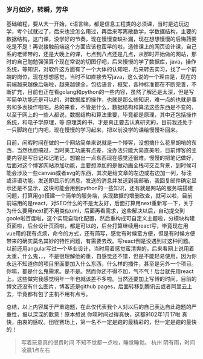 ### 岁月如汐，转瞬，芳华
基础编程，要从大一开始，c语言嘛，都是信息工程类的必须课，当时是边玩边学，考个试就过了，后来也没怎么用过，再后来写离散数学，学数据结构，主要的数据结构，这门课，没学好的节奏，现在慢慢查缺补漏，现在想想慢慢的后悔药要吃是不是！再说接触前端这个方面应该也蛮早的啦，选修课上的网页设计课，自己系的老师带的，还是大晚上的课，七点到八点还是几点，从那时开始做的网站，那时的自己勉勉强强算个现在常说的切图仔吧，后来慢慢的学了数据库，java，操作系统，等知识，对软件这方面有了一个大体的认知吧，后来转去实习，找了一个前端的岗位，现在想想感觉，当时不如直接去写java，这么说的一个理由是，现在的前端越来越像后端啦，越来越健全，包括语言，框架，各种标准都在不断完善，不断扩充，目前也正在看golang和python的一些内容，虽然了解还是太深，但是写写简单功能还是可以的，对数据库的操作，也就是那么些知识，难一点的也就是事务和多表操作啦吧。总的来看，不管是什么，数据结构和算法这些东西是不变的，以至于网上的一些人都说，数据结构和算法重要，毕竟都是原理，其中还包括操作系统，和电子学原理，等 原理类的书，才是真正要去认真研究的，目前我还处于一只脚跨在门内吧，现在慢慢的学习起来，把以前没学的课给慢慢补回来。

目前，闲暇时间在做的一个网站简单来说就是一个博客，没想搞什么花里胡哨的东西，当然也想搞过，当时美工功底有点差，没办法只能大简直美啦，目前博客的主要内容是写日记和记笔记，想输出一点东西现在感觉还很难。慢慢的把笔记做好，后面对这个博客网站添加功能，主要想添加的是做动画全栈可交互背景，到时候可能会涉及一些canvas或者svg的东西，其次是给文章的左边或右边加一列，标注或评语功能，发送即显示的消息，发送的消息并发送到我邮箱，我回复邮件确定显示还是不显示，这块可能会用到python的一些知识，还有就是网站的服务端搭建问题，打算用go搭建一个简单的服务端，实现数据的增删改查，就可以啦，目前前端用的是react，对SEO什么的不是太友好，后面打算用next重新写一下，关于为什么要用next而不用类似umi，后面再看需求，这些解决以后，自动提交到goole啦百度啦，这个实现自动化配置，然后重构成可自定义主题啦，分模块构建页面啦，后台设计页面啦，都是可以的，后台打算继续用react写，毕竟现在用vue用的我有点烦，命令的方式，还有简写，感觉有时候蛮方便，但是有时候方便带来的确实莫名其妙的特性问题，有需要去改。写react倒是没遇到过这种问题。以前还用angular写过一个毕业设计，当时用着感觉蛮清爽的，后来看网上说用着太重，什么鬼，，，不是很理解他的重，自感觉还不错，但是不能轻易使用，因为你永远不知道你的项目里面要加入什么东西，什么样的插件，甚至是另外一个项目。你嘛，都是什么鬼需求。是不是。然而你还不得不加，气不气！后台就先用react上。这些做完我感觉明年一年也就该差不多啦。当然还要加上写博的时间，目前的博文还没有什么图片，博客还是github pages，后面转移到腾讯云或者阿里云上去，毕竟都有包了主机不用有点亏。

总结，以上内容属于严重跑题，在此仅代表我个人对以后的自己表达自此跑题的严重性，报以深深的歉意！原本想说 你嘛时间过得真快，这都9102年1月17啦 真快，由衷的感叹。田径赛场上，第一名不一定是跑的最精彩的，但一定是跑的最快的！

> 写着玩意真的很费时间 不知不觉都一点啦，睡觉睡觉。 杭州 阴有雨，时间凌晨1点左右